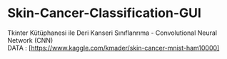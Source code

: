 # Skin-Cancer-Classification-GUI
Tkinter Kütüphanesi ile Deri Kanseri Sınıflanrıma - Convolutional Neural Network (CNN)
</br>
DATA : [https://www.kaggle.com/kmader/skin-cancer-mnist-ham10000]
